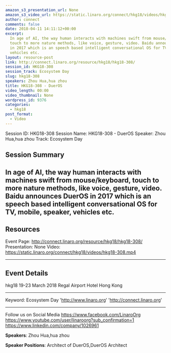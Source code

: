 ```yaml
---
amazon_s3_presentation_url: None
amazon_s3_video_url: https://static.linaro.org/connect/hkg18/videos/hkg18-308.mp4
author: connect
comments: false
date: 2018-04-11 14:11:12+00:00
excerpt:
  In age of AI, the way human interacts with machines swift from mouse/keyboard,
  touch to more nature methods, like voice, gesture, video. Baidu announces DuerOS
  in 2017 which is an speech based intelligent conversational OS for TV, mobile, speaker,
  vehicles etc.
layout: resource-post
link: http://connect.linaro.org/resource/hkg18/hkg18-308/
session_id: HKG18-308
session_track: Ecosystem Day
slug: hkg18-308
speakers: Zhou Hua,hua zhou
title: HKG18-308 - DuerOS
video_length: 00:00
video_thumbnail: None
wordpress_id: 9376
categories:
  - hkg18
post_format:
  - Video
---
```


Session ID: HKG18-308
Session Name: HKG18-308 - DuerOS
Speaker: Zhou Hua,hua zhou
Track: Ecosystem Day

## Session Summary

## In age of AI, the way human interacts with machines swift from mouse/keyboard, touch to more nature methods, like voice, gesture, video. Baidu announces DuerOS in 2017 which is an speech based intelligent conversational OS for TV, mobile, speaker, vehicles etc.

## Resources

Event Page: http://connect.linaro.org/resource/hkg18/hkg18-308/
Presentation: None
Video: https://static.linaro.org/connect/hkg18/videos/hkg18-308.mp4

---

## Event Details

hkg18
19-23 March 2018
Regal Airport Hotel Hong Kong

---

Keyword: Ecosystem Day
'http://www.linaro.org'
'http://connect.linaro.org'

---

Follow us on Social Media
https://www.facebook.com/LinaroOrg
https://www.youtube.com/user/linaroorg?sub_confirmation=1
https://www.linkedin.com/company/1026961

**Speakers**: Zhou Hua,hua zhou

**Speaker Positions**: Architect of DuerOS,DuerOS Architect
